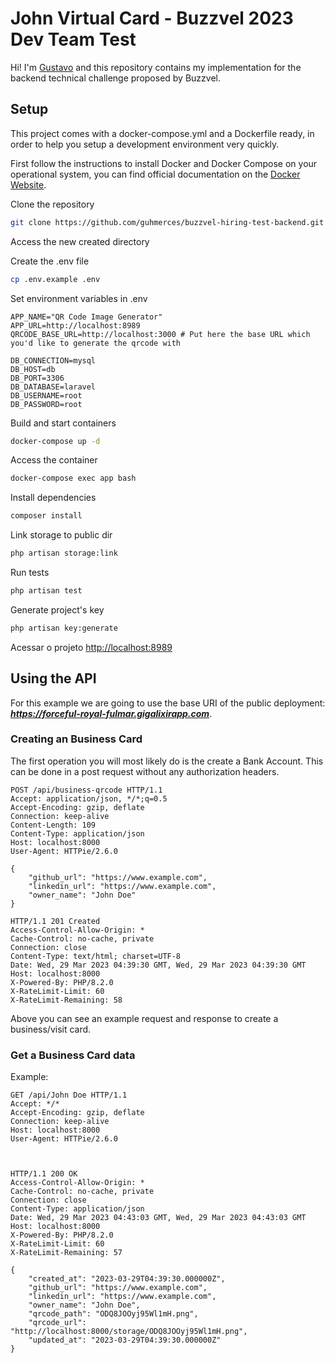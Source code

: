 
# John Virtual Card - Buzzvel 2023 Dev Team Test

Hi! I'm [Gustavo](https://github.com/guhmerces) and this repository contains my implementation for the backend technical challenge proposed by Buzzvel.

## Setup

This project comes with a docker-compose.yml and a Dockerfile ready, in order to help you setup a development environment very quickly.

First follow the instructions to install Docker and Docker Compose on your operational system, you can find official documentation on the [Docker Website](https://docs.docker.com).


Clone the repository
```sh
git clone https://github.com/guhmerces/buzzvel-hiring-test-backend.git
```

Access the new created directory


Create the .env file
```sh
cp .env.example .env
```


Set environment variables in .env
```dosini
APP_NAME="QR Code Image Generator"
APP_URL=http://localhost:8989
QRCODE_BASE_URL=http://localhost:3000 # Put here the base URL which you'd like to generate the qrcode with

DB_CONNECTION=mysql
DB_HOST=db
DB_PORT=3306
DB_DATABASE=laravel
DB_USERNAME=root
DB_PASSWORD=root
```


Build and start containers
```sh
docker-compose up -d
```

Access the container
```sh
docker-compose exec app bash
```

Install dependencies
```sh
composer install
```

Link storage to public dir
```sh
php artisan storage:link
```

Run tests
```sh
php artisan test
```

Generate project's key
```sh
php artisan key:generate
```


Acessar o projeto
[http://localhost:8989](http://localhost:8989)

## Using the API

For this example we are going to use the base URI of the public deployment: ***https://forceful-royal-fulmar.gigalixirapp.com***.

### Creating an Business Card

The first operation you will most likely do is the create a Bank Account. This can be done in a post request without any authorization headers.

```
POST /api/business-qrcode HTTP/1.1
Accept: application/json, */*;q=0.5
Accept-Encoding: gzip, deflate
Connection: keep-alive
Content-Length: 109
Content-Type: application/json
Host: localhost:8000
User-Agent: HTTPie/2.6.0

{
    "github_url": "https://www.example.com",
    "linkedin_url": "https://www.example.com",
    "owner_name": "John Doe"
}

HTTP/1.1 201 Created
Access-Control-Allow-Origin: *
Cache-Control: no-cache, private
Connection: close
Content-Type: text/html; charset=UTF-8
Date: Wed, 29 Mar 2023 04:39:30 GMT, Wed, 29 Mar 2023 04:39:30 GMT
Host: localhost:8000
X-Powered-By: PHP/8.2.0
X-RateLimit-Limit: 60
X-RateLimit-Remaining: 58

```
Above you can see an example request and response to create a business/visit card.

### Get a Business Card data

Example:

```
GET /api/John Doe HTTP/1.1
Accept: */*
Accept-Encoding: gzip, deflate
Connection: keep-alive
Host: localhost:8000
User-Agent: HTTPie/2.6.0



HTTP/1.1 200 OK
Access-Control-Allow-Origin: *
Cache-Control: no-cache, private
Connection: close
Content-Type: application/json
Date: Wed, 29 Mar 2023 04:43:03 GMT, Wed, 29 Mar 2023 04:43:03 GMT
Host: localhost:8000
X-Powered-By: PHP/8.2.0
X-RateLimit-Limit: 60
X-RateLimit-Remaining: 57

{
    "created_at": "2023-03-29T04:39:30.000000Z",
    "github_url": "https://www.example.com",
    "linkedin_url": "https://www.example.com",
    "owner_name": "John Doe",
    "qrcode_path": "ODQ8JOOyj95Wl1mH.png",
    "qrcode_url": "http://localhost:8000/storage/ODQ8JOOyj95Wl1mH.png",
    "updated_at": "2023-03-29T04:39:30.000000Z"
}

```
